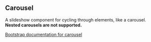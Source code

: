 ## Carousel

A slideshow component for cycling through elements, like a carousel. **Nested carousels are not supported.**

[Bootstrap documentation for carousel][docs]


[docs]: http://getbootstrap.com/javascript/#carousel
